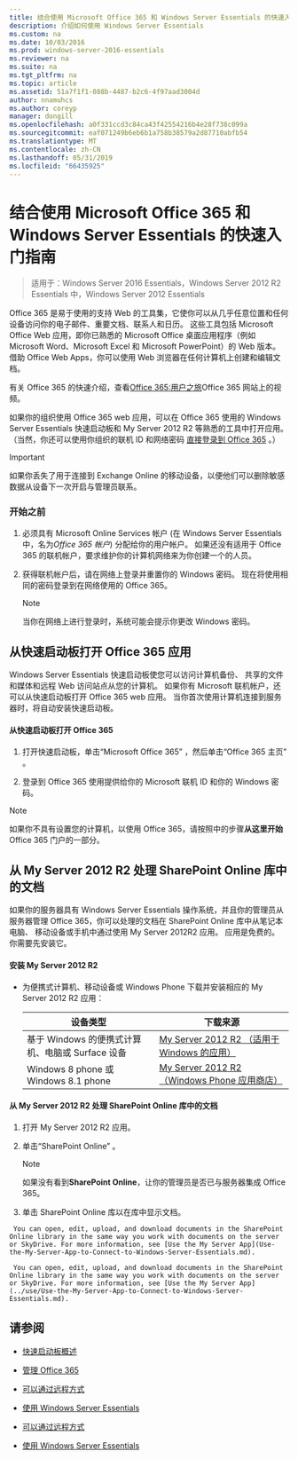 ```yaml
---
title: 结合使用 Microsoft Office 365 和 Windows Server Essentials 的快速入门指南
description: 介绍如何使用 Windows Server Essentials
ms.custom: na
ms.date: 10/03/2016
ms.prod: windows-server-2016-essentials
ms.reviewer: na
ms.suite: na
ms.tgt_pltfrm: na
ms.topic: article
ms.assetid: 51a7f1f1-088b-4487-b2c6-4f97aad3004d
author: nnamuhcs
ms.author: coreyp
manager: dongill
ms.openlocfilehash: a0f331ccd3c84ca43f42554216b4e28f738c099a
ms.sourcegitcommit: eaf071249b6eb6b1a758b38579a2d87710abfb54
ms.translationtype: MT
ms.contentlocale: zh-CN
ms.lasthandoff: 05/31/2019
ms.locfileid: "66435925"
---
```

# <a name="quick-start-guide-to-using-microsoft-office-365-with-windows-server-essentials"></a>结合使用 Microsoft Office 365 和 Windows Server Essentials 的快速入门指南

>适用于：Windows Server 2016 Essentials，Windows Server 2012 R2 Essentials 中，Windows Server 2012 Essentials

 Office 365 是易于使用的支持 Web 的工具集，它使你可以从几乎任意位置和任何设备访问你的电子邮件、重要文档、联系人和日历。 这些工具包括 Microsoft Office Web 应用，即你已熟悉的 Microsoft Office 桌面应用程序（例如 Microsoft Word、Microsoft Excel 和 Microsoft PowerPoint）的 Web 版本。 借助 Office Web Apps，你可以使用 Web 浏览器在任何计算机上创建和编辑文档。  

 有关 Office 365 的快速介绍，查看[Office 365:用户之旅](https://onlinehelp.microsoft.com/office365-smallbusinesses/hh534379.aspx)Office 365 网站上的视频。  

 如果你的组织使用 Office 365 web 应用，可以在 Office 365 使用的 Windows Server Essentials 快速启动板和 My Server 2012 R2 等熟悉的工具中打开应用。 （当然，你还可以使用你组织的联机 ID 和网络密码 [直接登录到 Office 365](https://login.microsoftonline.com/login.srf?wa=wsignin1.0&rpsnv=2&ct=1384059583&rver=6.1.6206.0&wp=MBI_KEY&wreply=https:%2F%2Fwww.outlook.com%2Fowa%2F&id=260563&whr=students.tamuk.edu&CBCXT=out) 。）  

> [!IMPORTANT]
>  如果你丢失了用于连接到 Exchange Online 的移动设备，以便他们可以删除敏感数据从设备下一次开启与管理员联系。  

### <a name="before-you-begin"></a>开始之前  

1.  必须具有 Microsoft Online Services 帐户 (在 Windows Server Essentials 中，名为*Office 365 帐户*) 分配给你的用户帐户。 如果还没有适用于 Office 365 的联机帐户，要求维护你的计算机网络来为你创建一个的人员。  

2.  获得联机帐户后，请在网络上登录并重置你的 Windows 密码。 现在将使用相同的密码登录到在网络使用的 Office 365。  

    > [!NOTE]
    >  当你在网络上进行登录时，系统可能会提示你更改 Windows 密码。  

## <a name="open-office-365-apps-from-the-launchpad"></a>从快速启动板打开 Office 365 应用  
 Windows Server Essentials 快速启动板使您可以访问计算机备份、 共享的文件和媒体和远程 Web 访问站点从您的计算机。 如果你有 Microsoft 联机帐户，还可以从快速启动板打开 Office 365 web 应用。 当你首次使用计算机连接到服务器时，将自动安装快速启动板。  

#### <a name="to-open-office-365-from-the-launchpad"></a>从快速启动板打开 Office 365  

1.  打开快速启动板，单击“Microsoft Office 365”  ，然后单击“Office 365 主页”  。  

2.  登录到 Office 365 使用提供给你的 Microsoft 联机 ID 和你的 Windows 密码。  

> [!NOTE]
>  如果你不具有设置您的计算机，以使用 Office 365，请按照中的步骤**从这里开始**Office 365 门户的一部分。  

## <a name="work-with-documents-in-your-sharepoint-online-libraries-from-my-server-2012-r2"></a>从 My Server 2012 R2 处理 SharePoint Online 库中的文档  
 如果你的服务器具有 Windows Server Essentials 操作系统，并且你的管理员从服务器管理 Office 365，你可以处理的文档在 SharePoint Online 库中从笔记本电脑、 移动设备或手机中通过使用 My Server 2012R2 应用。 应用是免费的。 你需要先安装它。  

#### <a name="to-install-my-server-2012-r2"></a>安装 My Server 2012 R2  

-   为便携式计算机、移动设备或 Windows Phone 下载并安装相应的 My Server 2012 R2 应用：  

    |设备类型|下载来源|  
    |-----------------|-------------------|  
    |基于 Windows 的便携式计算机、电脑或 Surface 设备|[My Server 2012 R2 （适用于 Windows 的应用）](https://apps.microsoft.com/windows/app/my-server-2012-r2/67e86695-bda3-4f32-96c4-2e20e56f1cf3)|  
    | Windows 8 phone 或 Windows 8.1 phone|[My Server 2012 R2 （Windows Phone 应用商店）](http://www.windowsphone.com/store/app/my-server-2012-r2/44f596b5-0477-4096-b96e-ddd6ef64ad6b)|  

#### <a name="to-work-with-documents-in-sharepoint-online-libraries-from-my-server-2012-r2"></a>从 My Server 2012 R2 处理 SharePoint Online 库中的文档  

1.  打开 My Server 2012 R2 应用。  

2.  单击“SharePoint Online”  。  

    > [!NOTE]
    >  如果没有看到**SharePoint Online**，让你的管理员是否已与服务器集成 Office 365。  

3.  单击 SharePoint Online 库以在库中显示文档。  


~~~
 You can open, edit, upload, and download documents in the SharePoint Online library in the same way you work with documents on the server or SkyDrive. For more information, see [Use the My Server App](Use-the-My-Server-App-to-Connect-to-Windows-Server-Essentials.md).  

 You can open, edit, upload, and download documents in the SharePoint Online library in the same way you work with documents on the server or SkyDrive. For more information, see [Use the My Server App](../use/Use-the-My-Server-App-to-Connect-to-Windows-Server-Essentials.md).  
~~~


## <a name="see-also"></a>请参阅  

-   [快速启动板概述](../manage/Overview-of-the-Launchpad-in-Windows-Server-Essentials.md)  

-   [管理 Office 365](../manage/Manage-Office-365-in-Windows-Server-Essentials.md)  


-   [可以通过远程方式](Work-Remotely-in-Windows-Server-Essentials.md)  

-   [使用 Windows Server Essentials](Use-Windows-Server-Essentials.md)

-   [可以通过远程方式](../use/Work-Remotely-in-Windows-Server-Essentials.md)  

-   [使用 Windows Server Essentials](../use/Use-Windows-Server-Essentials.md)

